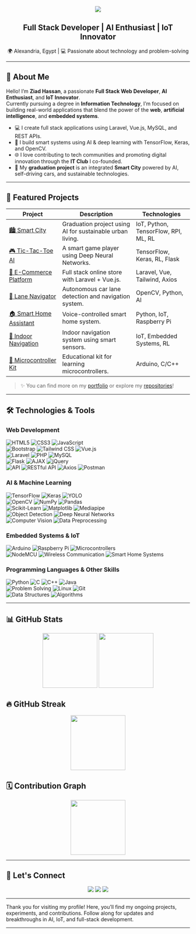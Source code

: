<h1 align="center">
  <img src="https://readme-typing-svg.herokuapp.com/?font=Righteous&size=35&center=true&vCenter=true&width=500&height=70&duration=4000&lines=Hello+there!+👋;+I'm+Ziad+Hassan;" />
</h1>

<h2 align="center">Full Stack Developer | AI Enthusiast | IoT Innovator</h2>

<p align="center">
  🌍 Alexandria, Egypt | 💻 Passionate about technology and problem-solving
</p>

---

## 🧠 About Me

Hello! I’m **Ziad Hassan**, a passionate **Full Stack Web Developer**, **AI Enthusiast**, and **IoT Innovator**.  
Currently pursuing a degree in **Information Technology**, I’m focused on building real-world applications that blend the power of the **web**, **artificial intelligence**, and **embedded systems**.

- 💻 I create full stack applications using Laravel, Vue.js, MySQL, and REST APIs.  
- 🤖 I build smart systems using AI & deep learning with TensorFlow, Keras, and OpenCV.  
- 🌐 I love contributing to tech communities and promoting digital innovation through the **IT Club** I co-founded.  
- 🌆 My **graduation project** is an integrated **Smart City** powered by AI, self-driving cars, and sustainable technologies.

---

## 🚀 Featured Projects

| Project | Description | Technologies |
|--------|-------------|--------------|
| [🏙️ Smart City](https://github.com/Ziad-Abaza/Smart-City-AI) | Graduation project using AI for sustainable urban living. | IoT, Python, TensorFlow, RPI, ML, RL |
| [🎮 Tic-Tac-Toe AI](https://github.com/Ziad-Abaza/Tic-Tac-Toe-AI-Comparison) | A smart game player using Deep Neural Networks. | TensorFlow, Keras, RL, Flask |
| [🛒 E-Commerce Platform](https://github.com/Ziad-Abaza/E-Commerce-Laravel-Vue) | Full stack online store with Laravel + Vue.js. | Laravel, Vue, Tailwind, Axios |
| [🚗 Lane Navigator](https://github.com/Ziad-Abaza/lane-navigator-AutonomousCar) | Autonomous car lane detection and navigation system. | OpenCV, Python, AI |
| [🏠 Smart Home Assistant](https://github.com/Ziad-Abaza/Smart-Home-Assistant) | Voice-controlled smart home system. | Python, IoT, Raspberry Pi |
| [🧭 Indoor Navigation](https://github.com/Ziad-Abaza/Indoor-Smart-Navigation) | Indoor navigation system using smart sensors. | IoT, Embedded Systems, RL |
| [🔌 Microcontroller Kit](https://github.com/Ziad-Abaza/Microcontroller-Learning-Kit) | Educational kit for learning microcontrollers. | Arduino, C/C++ |

> ✨ You can find more on my [portfolio](https://ziad-abaza.github.io/Portfolio/) or explore my [repositories](https://github.com/Ziad-Abaza?tab=repositories)!

---

## 🛠️ Technologies & Tools

### **Web Development**  
![HTML5](https://img.shields.io/badge/HTML5-E34F26?logo=html5&logoColor=white) ![CSS3](https://img.shields.io/badge/CSS3-1572B6?logo=css3&logoColor=white) ![JavaScript](https://img.shields.io/badge/JavaScript-F7DF1E?logo=javascript&logoColor=black)  
![Bootstrap](https://img.shields.io/badge/Bootstrap-563D7C?logo=bootstrap&logoColor=white) ![Tailwind CSS](https://img.shields.io/badge/Tailwind%20CSS-38B2AC?logo=tailwindcss&logoColor=white) ![Vue.js](https://img.shields.io/badge/Vue.js-4FC08D?logo=vue.js&logoColor=white)  
![Laravel](https://img.shields.io/badge/Laravel-EF4135?logo=laravel&logoColor=white) ![PHP](https://img.shields.io/badge/PHP-777BB4?logo=php&logoColor=white) ![MySQL](https://img.shields.io/badge/MySQL-4479A1?logo=mysql&logoColor=white)  
![Flask](https://img.shields.io/badge/Flask-000000?logo=flask&logoColor=white) ![AJAX](https://img.shields.io/badge/AJAX-00599C?logo=javascript&logoColor=white) ![jQuery](https://img.shields.io/badge/jQuery-0769AD?logo=jquery&logoColor=white)  
![API](https://img.shields.io/badge/API-FF6F00?logo=api&logoColor=white) ![RESTful API](https://img.shields.io/badge/RESTful%20API-4CAF50?logo=api&logoColor=white) ![Axios](https://img.shields.io/badge/Axios-5A29E4?logo=axios&logoColor=white) ![Postman](https://img.shields.io/badge/Postman-FF6C37?logo=postman&logoColor=white)

### **AI & Machine Learning**  
![TensorFlow](https://img.shields.io/badge/TensorFlow-FF6F00?logo=tensorflow&logoColor=white) ![Keras](https://img.shields.io/badge/Keras-D00000?logo=keras&logoColor=white) ![YOLO](https://img.shields.io/badge/YOLO-004d00?logo=yolo&logoColor=white)  
![OpenCV](https://img.shields.io/badge/OpenCV-5C3EE8?logo=opencv&logoColor=white) ![NumPy](https://img.shields.io/badge/NumPy-013243?logo=numpy&logoColor=white) ![Pandas](https://img.shields.io/badge/Pandas-150458?logo=pandas&logoColor=white)  
![Scikit-Learn](https://img.shields.io/badge/Scikit--Learn-F7931E?logo=scikit-learn&logoColor=white) ![Matplotlib](https://img.shields.io/badge/Matplotlib-004d00?logo=matplotlib&logoColor=white) ![Mediapipe](https://img.shields.io/badge/Mediapipe-00B140?logo=google&logoColor=white)  
![Object Detection](https://img.shields.io/badge/Object%20Detection-FF6F00?logo=google&logoColor=white) ![Deep Neural Networks](https://img.shields.io/badge/Deep%20Neural%20Networks-430098?logo=neural&logoColor=white)  
![Computer Vision](https://img.shields.io/badge/Computer%20Vision-1E88E5?logo=opencv&logoColor=white) ![Data Preprocessing](https://img.shields.io/badge/Data%20Preprocessing-FF6F00?logo=google&logoColor=white)

### **Embedded Systems & IoT**  
![Arduino](https://img.shields.io/badge/Arduino-00979D?logo=arduino&logoColor=white) ![Raspberry Pi](https://img.shields.io/badge/Raspberry%20Pi-A22846?logo=raspberrypi&logoColor=white) ![Microcontrollers](https://img.shields.io/badge/Microcontroller-FF6F00?logo=micropython&logoColor=white)  
![NodeMCU](https://img.shields.io/badge/NodeMCU-1E88E5?logo=nodemcu&logoColor=white) ![Wireless Communication](https://img.shields.io/badge/Wireless%20Communication-FF6F00?logo=wifi&logoColor=white) ![Smart Home Systems](https://img.shields.io/badge/Smart%20Home-6200EE?logo=home-assistant&logoColor=white)

### **Programming Languages & Other Skills**  
![Python](https://img.shields.io/badge/Python-3776AB?logo=python&logoColor=white) ![C](https://img.shields.io/badge/C-A8B9CC?logo=c&logoColor=white) ![C++](https://img.shields.io/badge/C++-00599C?logo=cplusplus&logoColor=white) ![Java](https://img.shields.io/badge/Java-007396?logo=java&logoColor=white)  
![Problem Solving](https://img.shields.io/badge/Problem%20Solving-4CAF50?logo=thinkific&logoColor=white) ![Linux](https://img.shields.io/badge/Linux-FCC624?logo=linux&logoColor=black) ![Git](https://img.shields.io/badge/Git-F05032?logo=git&logoColor=white)  
![Data Structures](https://img.shields.io/badge/Data%20Structures-FF6F00?logo=algorithm&logoColor=white) ![Algorithms](https://img.shields.io/badge/Algorithms-00BFFF?logo=thinkific&logoColor=white)

---

## 📊 GitHub Stats

<p align="center">
  <img src="https://github-readme-stats.vercel.app/api?username=Ziad-Abaza&show_icons=true&theme=dracula&count_private=true" height="150" />
  <img src="https://github-readme-stats.vercel.app/api/top-langs/?username=Ziad-Abaza&layout=compact&theme=dracula" height="150" />
</p>

## 🔥 GitHub Streak

<p align="center">
  <img src="https://github-readme-streak-stats.herokuapp.com/?user=Ziad-Abaza&theme=dracula" height="150" />
</p>

## 🗓️ Contribution Graph

<p align="center">
  <img src="https://activity-graph.herokuapp.com/graph?username=Ziad-Abaza&theme=dracula&hide_border=true" height="150" />
</p>

---

## 🤝 Let's Connect

<p align="center">
  <a href="mailto:zeyad.h.abaza@gmail.com"><img src="https://img.shields.io/badge/Gmail-%23D14836?style=for-the-badge&logo=gmail&logoColor=white" /></a>
  <a href="https://www.linkedin.com/in/ziad-h-abaza-82276331b/"><img src="https://img.shields.io/badge/LinkedIn-%230077B5?style=for-the-badge&logo=linkedin&logoColor=white" /></a>
  <a href="https://ziad-abaza.github.io/Portfolio/"><img src="https://img.shields.io/badge/Portfolio-%23292929?style=for-the-badge&logo=githubpages&logoColor=white" /></a>
</p>

---

Thank you for visiting my profile! Here, you’ll find my ongoing projects, experiments, and contributions. Follow along for updates and breakthroughs in AI, IoT, and full-stack development.

---


 
